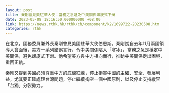 ```yaml
---
layout: post
title: 秦剛會見美駐華大使：當務之急避免中美關係螺旋式下滑
date: 2023-05-08 18:16:50.000000000 +08:00
link: https://news.rthk.hk/rthk/ch/component/k2/1699722-20230508.htm
categories: rthk
---
```


在北京，國務委員兼外長秦剛會見美國駐華大使伯恩斯。秦剛說自去年11月兩國領導人會面後，美方一系列錯誤言行，令中美關係陷入「寒冰」，當務之急是穩定中美關係，避免螺旋式下滑。他希望美方與中方相向而行，推動中美關係走出困境，重回正軌。

秦剛又提到美國必須尊重中方的底線紅線，停止損害中國的主權、安全、發展利益，尤其要正確處理台灣問題，停止繼續掏空一個中國原則，以及停止支持縱容「台獨」分裂勢力。
